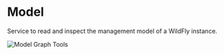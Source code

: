# Model

Service to read and inspect the management model of a WildFly instance.

![Model Graph Tools](https://model-graph-tools.github.io/img/tools.png "Model Graph Tools")

